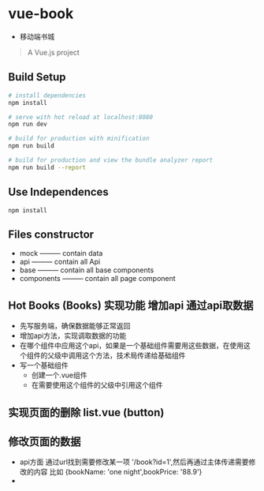 # vue-book
- 移动端书城   
> A Vue.js project

## Build Setup

``` bash
# install dependencies
npm install

# serve with hot reload at localhost:8080
npm run dev

# build for production with minification
npm run build

# build for production and view the bundle analyzer report
npm run build --report
```

## Use Independences
```
npm install 

```

## Files constructor

- mock ——— contain data
- api ——— contain all Api
- base ——— contain all base components
- components ——— contain all page component

## Hot Books (Books) 实现功能 增加api 通过api取数据
- 先写服务端，确保数据能够正常返回
- 增加api方法，实现调取数据的功能
- 在哪个组件中应用这个api，如果是一个基础组件需要用这些数据，在使用这个组件的父级中调用这个方法，技术局传递给基础组件
- 写一个基础组件 
    - 创建一个.vue组件 
    - 在需要使用这个组件的父级中引用这个组件
  
## 实现页面的删除  list.vue (button)  


## 修改页面的数据
- api方面 通过url找到需要修改某一项 '/book?id=1',然后再通过主体传递需要修改的内容 比如 {bookName: 'one night',bookPrice: '88.9'}
- 